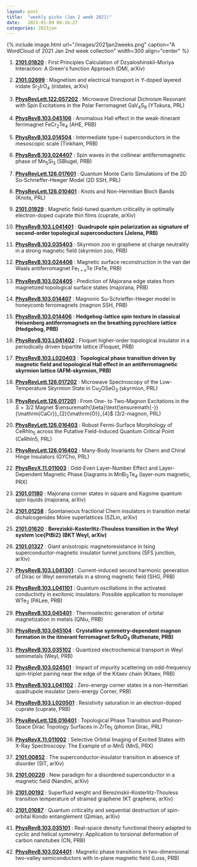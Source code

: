 ```yaml
---
layout: post
title:  "weekly picks (Jan 2 week 2021)"
date:   2021-01-09 00:16:27
categories: 2021jan
---
```


{% include image.html url="/images/2021jan2weeks.png" caption="A WordCloud of 2021 Jan 2nd week collection" width=300 align="center" %}


1. **[2101.01820](http://arxiv.org/abs/2101.01820)** : First Principles Calculation of Dzyaloshinskii-Moriya Interaction: A Green's function Approach (DMI, arXiv)

1. **[2101.02699](http://arxiv.org/abs/2101.02699)** : Magnetism and electrical transport in Y-doped layered iridate Sr$_2$IrO$_4$ (iridates, arXiv)

1. **[PhysRevLett.122.057202](https://link.aps.org/doi/10.1103/PhysRevLett.122.057202)** : Microwave Directional Dichroism Resonant with Spin Excitations in the Polar Ferromagnet ${\mathrm{GaV}}_{4}{\mathrm{S}}_{8}$ (YTokura, PRL)

1. **[PhysRevB.103.045106](https://link.aps.org/doi/10.1103/PhysRevB.103.045106)** : Anomalous Hall effect in the weak-itinerant ferrimagnet ${\mathrm{FeCr}}_{2}{\mathrm{Te}}_{4}$ (AHE, PRB)

1. **[PhysRevB.103.014504](https://link.aps.org/doi/10.1103/PhysRevB.103.014504)** : Intermediate type-I superconductors in the mesoscopic scale (Tinkham, PRB)

1. **[PhysRevB.103.024407](https://link.aps.org/doi/10.1103/PhysRevB.103.024407)** : Spin waves in the collinear antiferromagnetic phase of ${\mathrm{Mn}}_{5}{\mathrm{Si}}_{3}$ (SBlugel, PRB)

1. **[PhysRevLett.126.017601](https://link.aps.org/doi/10.1103/PhysRevLett.126.017601)** : Quantum Monte Carlo Simulations of the 2D Su-Schrieffer-Heeger Model (2D SSH, PRL)

1. **[PhysRevLett.126.010401](https://link.aps.org/doi/10.1103/PhysRevLett.126.010401)** : Knots and Non-Hermitian Bloch Bands (Knots, PRL)


1. **[2101.01929](http://arxiv.org/abs/2101.01929)** :  Magnetic field-tuned quantum criticality in optimally electron-doped cuprate thin films (cuprate, arXiv)


1. **[PhysRevB.103.L041401](https://link.aps.org/doi/10.1103/PhysRevB.103.L041401)** : **Quadrupole spin polarization as signature of second-order topological superconductors (Jelena, PRB)**

1. **[PhysRevB.103.035403](https://link.aps.org/doi/10.1103/PhysRevB.103.035403)** : Skyrmion zoo in graphene at charge neutrality in a strong magnetic field (skyrmion zoo, PRB)

1. **[PhysRevB.103.024406](https://link.aps.org/doi/10.1103/PhysRevB.103.024406)** : Magnetic surface reconstruction in the van der Waals antiferromagnet ${\mathrm{Fe}}_{1+x}\mathrm{Te}$ (FeTe, PRB)

1. **[PhysRevB.103.024405](https://link.aps.org/doi/10.1103/PhysRevB.103.024405)** : Prediction of Majorana edge states from magnetized topological surface states (majorana, PRB)

1. **[PhysRevB.103.014407](https://link.aps.org/doi/10.1103/PhysRevB.103.014407)** : Magnonic Su-Schrieffer-Heeger model in honeycomb ferromagnets (magnon SSH, PRB)

1. **[PhysRevB.103.014406](https://link.aps.org/doi/10.1103/PhysRevB.103.014406)** : **Hedgehog-lattice spin texture in classical Heisenberg antiferromagnets on the breathing pyrochlore lattice (Hedgehog, PRB)**

1. **[PhysRevB.103.L041402](https://link.aps.org/doi/10.1103/PhysRevB.103.L041402)** : Floquet higher-order topological insulator in a periodically driven bipartite lattice (Floquet, PRB)

1. **[PhysRevB.103.L020403](https://link.aps.org/doi/10.1103/PhysRevB.103.L020403)** : **Topological phase transition driven by magnetic field and topological Hall effect in an antiferromagnetic skyrmion lattice (AFM-skyrmion, PRB)**

1. **[PhysRevLett.126.017202](https://link.aps.org/doi/10.1103/PhysRevLett.126.017202)** : Microwave Spectroscopy of the Low-Temperature Skyrmion State in ${\mathrm{Cu}}_{2}{\mathrm{OSeO}}_{3}$ (skyrmion, PRL)

1. **[PhysRevLett.126.017201](https://link.aps.org/doi/10.1103/PhysRevLett.126.017201)** : From One- to Two-Magnon Excitations in the $S=3/2$ Magnet $\ensuremath{\beta}\text{\ensuremath{-}}{\mathrm{CaCr}}_{2}{\mathrm{O}}_{4}$ (3/2-magnon, PRL)

1. **[PhysRevLett.126.016403](https://link.aps.org/doi/10.1103/PhysRevLett.126.016403)** : Robust Fermi-Surface Morphology of ${\mathrm{CeRhIn}}_{5}$ across the Putative Field-Induced Quantum Critical Point (CeRhIn5, PRL)

1. **[PhysRevLett.126.016402](https://link.aps.org/doi/10.1103/PhysRevLett.126.016402)** : Many-Body Invariants for Chern and Chiral Hinge Insulators (GYCho, PRL)

1. **[PhysRevX.11.011003](https://link.aps.org/doi/10.1103/PhysRevX.11.011003)** : Odd-Even Layer-Number Effect and Layer-Dependent Magnetic Phase Diagrams in ${\mathrm{MnBi}}_{2}{\mathrm{Te}}_{4}$ (layer-num magnetic, PRX)


1. **[2101.01180](http://arxiv.org/abs/2101.01180)** : Majorana corner states in square and Kagome quantum spin liquids (majorana, arXiv)

1. **[2101.01258](http://arxiv.org/abs/2101.01258)** : Spontaneous fractional Chern insulators in transition metal dichalcogenides Moire superlattices (SZLin, arXiv)


1. **[2101.01620](http://arxiv.org/abs/2101.01620)** : **Bereziskii-Kosterlitz-Thouless transition in the Weyl system \ce{PtBi2} (BKT Weyl, arXiv)**

1. **[2101.01327](http://arxiv.org/abs/2101.01327)** : Giant anisotropic magnetoresistance in Ising superconductor-magnetic insulator tunnel junctions (SFS junction, arXiv)

1. **[PhysRevB.103.L041301](https://link.aps.org/doi/10.1103/PhysRevB.103.L041301)** : Current-induced second harmonic generation of Dirac or Weyl semimetals in a strong magnetic field (SHG, PRB)

1. **[PhysRevB.103.L041101](https://link.aps.org/doi/10.1103/PhysRevB.103.L041101)** : Quantum oscillations in the activated conductivity in excitonic insulators: Possible application to monolayer ${\mathrm{WTe}}_{2}$ (PALee, PRB)

1. **[PhysRevB.103.045401](https://link.aps.org/doi/10.1103/PhysRevB.103.045401)** : Thermoelectric generation of orbital magnetization in metals (QNiu, PRB)

1. **[PhysRevB.103.045104](https://link.aps.org/doi/10.1103/PhysRevB.103.045104)** : **Crystalline symmetry-dependent magnon formation in the itinerant ferromagnet $\mathrm{SrRu}{\mathrm{O}}_{3}$ (Ruthenate, PRB)**

1. **[PhysRevB.103.035102](https://link.aps.org/doi/10.1103/PhysRevB.103.035102)** : Quantized electrochemical transport in Weyl semimetals (Weyl, PRB)

1. **[PhysRevB.103.024501](https://link.aps.org/doi/10.1103/PhysRevB.103.024501)** : Impact of impurity scattering on odd-frequency spin-triplet pairing near the edge of the Kitaev chain (Kitaev, PRB)

1. **[PhysRevB.103.L041102](https://link.aps.org/doi/10.1103/PhysRevB.103.L041102)** : Zero-energy corner states in a non-Hermitian quadrupole insulator (zero-energy Corner, PRB)

1. **[PhysRevB.103.L020501](https://link.aps.org/doi/10.1103/PhysRevB.103.L020501)** : Resistivity saturation in an electron-doped cuprate (cuprate, PRB)

1. **[PhysRevLett.126.016401](https://link.aps.org/doi/10.1103/PhysRevLett.126.016401)** : Topological Phase Transition and Phonon-Space Dirac Topology Surfaces in ${\mathrm{ZrTe}}_{5}$ (phonon Dirac, PRL)

1. **[PhysRevX.11.011002](https://link.aps.org/doi/10.1103/PhysRevX.11.011002)** : Selective Orbital Imaging of Excited States with X-Ray Spectroscopy: The Example of $\ensuremath{\alpha}$-MnS (MnS, PRX)


1. **[2101.00852](http://arxiv.org/abs/2101.00852)** : The superconductor-insulator transition in absence of disorder (SIT, arXiv)

1. **[2101.00220](http://arxiv.org/abs/2101.00220)** : New paradigm for a disordered superconductor in a magnetic field (Nandini, arXiv)

1. **[2101.00192](http://arxiv.org/abs/2101.00192)** : Superfluid weight and Berezinskii-Kosterlitz-Thouless transition temperature of strained graphene (KT graphene, arXiv)

1. **[2101.01087](http://arxiv.org/abs/2101.01087)** : Quantum criticality and sequential destruction of spin-orbital Kondo entanglement (Qimiao, arXiv)

1. **[PhysRevB.103.035101](https://link.aps.org/doi/10.1103/PhysRevB.103.035101)** : Real-space density functional theory adapted to cyclic and helical symmetry: Application to torsional deformation of carbon nanotubes (CN, PRB)

1. **[PhysRevB.103.024401](https://link.aps.org/doi/10.1103/PhysRevB.103.024401)** : Magnetic phase transitions in two-dimensional two-valley semiconductors with in-plane magnetic field (Loss, PRB)